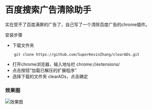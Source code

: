 # 百度搜索广告清除助手
实在受不了百度满屏的广告了，自己写了一个清除百度广告的chrome插件。

安装步骤
* 下载文件夹
```
    git clone https://github.com/SuperKevinZhang/clearADs.git
```
* 打开chrome浏览器，输入地址栏 chrome://extensions/
* 点击按钮”加载已解压的扩展程序“
* 选择下载的文件夹 clearADs，点击确定
### 效果图
![效果图](https://upload-images.jianshu.io/upload_images/22764572-8aa8ba9f834af90d.png?imageMogr2/auto-orient/strip%7CimageView2/2/w/1240)

